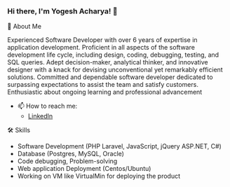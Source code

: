 ### Hi there, I'm Yogesh Acharya! 👋

🚀 About Me

Experienced Software Developer with over 6 years of expertise in application development. Proficient in all aspects of the software development life cycle, including design, coding, debugging, testing, and SQL queries. Adept decision-maker, analytical thinker, and innovative designer with a knack for devising unconventional yet remarkably efficient solutions. Committed and dependable software developer dedicated to surpassing expectations to assist the team and satisfy customers. Enthusiastic about ongoing learning and professional advancement
- 📫 How to reach me:
     - [LinkedIn](https://www.linkedin.com/in/yogesh-acharya-66a845152/)

🛠 Skills

- Software Development (PHP Laravel, JavaScript, jQuery ASP.NET, C#)
- Database (Postgres, MySQL, Oracle)
- Code debugging, Problem-solving
- Web application Deployment (Centos/Ubuntu)
- Working on VM like VirtualMin for deploying the product
